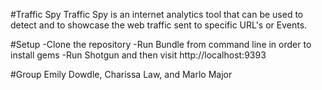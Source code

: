 #Traffic Spy
Traffic Spy is an internet analytics tool that can be used to detect and to showcase the web traffic sent to specific URL's or Events.

#Setup
-Clone the repository
-Run Bundle from command line in order to install gems
-Run Shotgun and then visit http://localhost:9393

#Group
Emily Dowdle, Charissa Law, and Marlo Major
